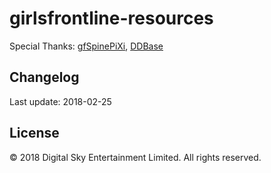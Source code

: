 # girlsfrontline-resources
Special Thanks: [gfSpinePiXi](https://github.com/cullus/gfSpinePiXi), [DDBase](http://ddb.kirsi.moe/)

## Changelog
Last update: 2018-02-25

## License
© 2018 Digital Sky Entertainment Limited. All rights reserved.
